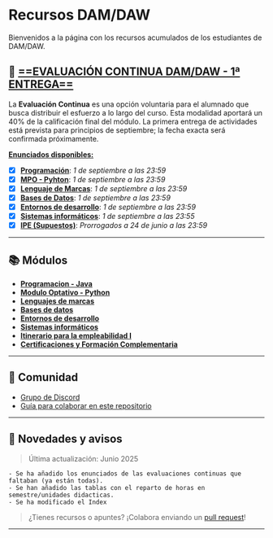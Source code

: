 # Recursos DAM/DAW

Bienvenidos a la página con los recursos acumulados de los estudiantes de DAM/DAW.

## 📝 [**==EVALUACIÓN CONTINUA DAM/DAW - 1ª ENTREGA==**](eva_continua)

La **Evaluación Continua** es una opción voluntaria para el alumnado que busca distribuir el esfuerzo a lo largo del curso. Esta modalidad aportará un 40% de la calificación final del módulo.
La primera entrega de actividades está prevista para principios de septiembre; la fecha exacta será confirmada próximamente.

<u>**Enunciados disponibles:**</u>

- [x] [**Programación**](https://jordicido.github.io/recursosDAMDAW/eva_continua/#proyecto-1-programacion-gestion-de-clientes-para-un-negocio): _1 de septiembre a las 23:59_
- [x] [**MPO - Pyhton**](https://jordicido.github.io/recursosDAMDAW/eva_continua/#proyecto-1-mpo-python-generador-de-cuestionarios-interactivo): _1 de septiembre a las 23:59_
- [x] [**Lenguaje de Marcas**](https://jordicido.github.io/recursosDAMDAW/eva_continua/#proyecto-1-lenguaje-de-marcas-sitio-web-responsive): _1 de septiembre a las 23:59_
- [x] [**Bases de Datos**](https://jordicido.github.io/recursosDAMDAW/eva_continua/#proyecto-1-bases-de-datos-bbdd-de-una-universidad): _1 de septiembre a las 23:59_
- [x] [**Entornos de desarrollo**](https://jordicido.github.io/recursosDAMDAW/eva_continua/#proyecto-1-entornos-de-desarrollo-profesionaliza-tu-proyecto-java): _1 de septiembre a las 23:59_
- [x] [**Sistemas informáticos**](https://jordicido.github.io/recursosDAMDAW/eva_continua/#proyecto-1-sistemas-informaticos-maquinas-virtuales): _1 de septiembre a las 23:55_
- [x] [**IPE (Supuestos)**](https://jordicido.github.io/recursosDAMDAW/eva_continua/#supuestos-ipe-i): _Prorrogados a 24 de junio a las 23:59_

---

## 📚 **Módulos**

<div class="grid cards" markdown>

- [**Programacion - Java**](java/index.md)
- [**Modulo Optativo - Python**](Python/index.md)
- [**Lenguajes de marcas**](<Lenguajes de Marcas y Sistemas de Gestión de la Información/index.md>)
- [**Bases de datos**](<Bases de Datos/index.md>)
- [**Entornos de desarrollo**](<Entornos de Desarrollo/index.md>)
- [**Sistemas informáticos**](<Sistemas Informáticos/index.md>)
- [**Itinerario para la empleabilidad I**](<Itinerario Personal para la Empleabilidad/index.md>)
- [**Certificaciones y Formación Complementaria**](<Certificaciones y Formación Complementaria/index.md>)

</div>

---

## 🤝 Comunidad

- [Grupo de Discord](https://discord.gg/WBPJua2j)
- [Guía para colaborar en este repositorio](https://github.com/jordicido/recursosDAMDAW)

---

## 📢 Novedades y avisos

> Última actualización: Junio 2025

    - Se ha añadido los enunciados de las evaluaciones continuas que faltaban (ya están todas).
    - Se han añadido las tablas con el reparto de horas en semestre/unidades didacticas.
    - Se ha modificado el Index

> ¿Tienes recursos o apuntes? ¡Colabora enviando un [pull request](https://github.com/jordicido/recursosDAMDAW)!

---
